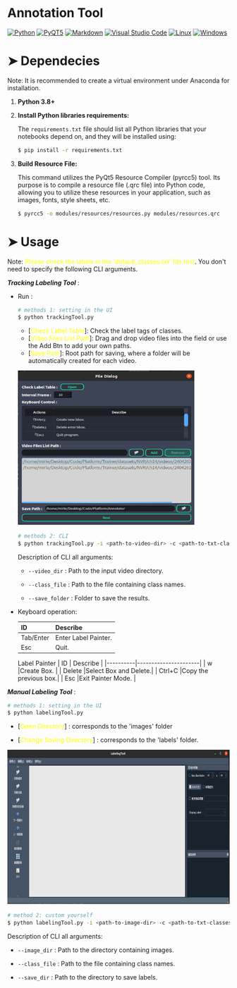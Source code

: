 # Annotation Tool
<p>
    <a href="#"><img alt="Python" src="https://img.shields.io/badge/Python-14354C.svg?logo=python&logoColor=white"></a>
    <a href="#"><img alt="PyQT5" src="https://img.shields.io/badge/PyQT5-49D.svg?logo=Qt&logoColor=white"></a>
    <a href="#"><img alt="Markdown" src="https://img.shields.io/badge/Markdown-000000.svg?logo=markdown&logoColor=white"></a>
    <a href="#"><img alt="Visual Studio Code" src="https://img.shields.io/badge/Visual%20Studio%20Code-ad78f7.svg?logo=visual-studio-code&logoColor=white"></a>
    <a href="#"><img alt="Linux" src="https://img.shields.io/badge/Linux-0078D6?logo=linux&logoColor=white"></a>
    <a href="#"><img alt="Windows" src="https://img.shields.io/badge/Windows-0078D6?logo=windows&logoColor=white"></a>
</p>


<h1 id="Dependecies">➤ Dependecies</h1>

Note: It is recommended to create a virtual environment under Anaconda for installation.


1) **Python 3.8+** 

2) **Install Python libraries requirements:**

    The `requirements.txt` file should list all Python libraries that your notebooks
    depend on, and they will be installed using:
    ```bash
    $ pip install -r requirements.txt
    ```

3) **Build Resource File:**

    This command utilizes the PyQt5 Resource Compiler (pyrcc5) tool. Its purpose is to compile a resource file (.qrc file) into Python code, allowing you to utilize these resources in your application, such as images, fonts, style sheets, etc.
    ```bash
    $ pyrcc5 -o modules/resources/resources.py modules/resources.qrc
    ```

<h1 id="Usage">➤ Usage</h1>

Note: 
<font color="yellow">Please check the labels in the 'default_classes.txt' file first</font>. You don't need to specify the following CLI arguments.

***Tracking Labeling Tool*** :

- Run :
    ```bash
    # methods 1: setting in the UI
    $ python trackingTool.py
    ```
    * [<font color="yellow">Check Label Table</font>]: Check the label tags of classes.
    * [<font color="yellow">Video Files List Path</font>]: Drag and drop video files into the field or use the Add Btn to add your own paths.
    * [<font color="yellow">Save Path</font>]: Root path for saving, where a folder will be automatically created for each video.
    <p>
        <img src="./demo/trackingSelectUI.png" height=350px width=400px>
    </p>

    ```bash
    # methods 2: CLI
    $ python trackingTool.py -i <path-to-video-dir> -c <path-to-txt-classes> -o <path-to-ouput-folder>
    ```

    Description of CLI all arguments:
    - `--video_dir` : Path to the input video directory.

    - `--class_file` : Path to the file containing class names.

    - `--save_folder` : Folder to save the results.

- Keyboard operation:

    | ID         | Describe            |
    |------------|---------------------|
    | Tab/Enter  |Enter Label Painter. |
    | Esc        |Quit.                | 

    Label Painter
    | ID       | Describe             |
    |----------|----------------------|
    | w        |Create Box.           |
    | Delete   |Select Box and Delete.|
    | Ctrl+C   |Copy the previous box.|
    | Esc      |Exit Painter Mode.    |

***Manual Labeling Tool*** :
```bash
# methods 1: setting in the UI
$ python labelingTool.py
```
* [<font color="yellow">Open Directory</font>] : corresponds to the 'images' folder

* [<font color="yellow">Change Saving Directory</font>] : corresponds to the 'labels' folder.
<p>
    <img src="./demo/labelingUI.png" height=350px width=700px>
</p>

```bash
# method 2: custom yourself
$ python labelingTool.py -i <path-to-image-dir> -c <path-to-txt-classes> -o <path-to-label-folder>
```

Description of CLI all arguments:
- `--image_dir` : Path to the directory containing images.

- `--class_file` : Path to the file containing class names.

- `--save_dir` : Path to the directory to save labels.

